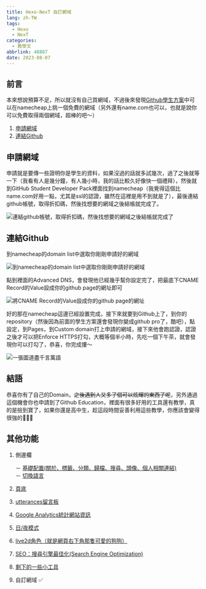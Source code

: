 ```yaml
---
title: Hexo-NexT 自訂網域
lang: zh-TW
tags:
  - Hexo
  - NexT
categories:
  - 教學文
abbrlink: 48887
date: 2023-08-07
---
```


## 前言

本來想說預算不足，所以就沒有自己買網域，不過後來發現[Github學生方案](https://education.github.com/pack/offers)中可以在namecheap上挑一個免費的網域（另外還有name.com也可以，也就是說你可以免費取得兩個網域，超棒的吧～）

<!--more-->

1. [申請網域](/Hexo-NexT_custom_domain/#申請網域)
1. [連結Github](/Hexo-NexT_custom_domain/#連結github)

## 申請網域

申請就是要傳一些證明你是學生的資料，如果沒過的話就多試幾次，過了之後就等一下（我看有人是幾分鐘，有人幾小時，我的話比較久好像快一個禮拜），然後就到GitHub Student Developer Pack裡面找到namecheap（我覺得這個比name.com好用一點，尤其是ssl的認證，雖然在這裡是用不到就是了），最後連結github帳號，取得折扣碼，然後找想要的網域之後結帳就完成了。

![連結github帳號，取得折扣碼，然後找想要的網域之後結帳就完成了](https://i.imgur.com/rCrDTw2.png)

## 連結Github

到namecheap的domain list中選取你剛剛申請好的網域

![到namecheap的domain list中選取你剛剛申請好的網域](https://i.imgur.com/hyEUpiM.png)

點到裡面的Advanced DNS，會發現他已經幾乎幫你設定完了，把最底下CNAME Record的Value設成你的github page的網址即可

![將CNAME Record的Value設成你的github page的網址](https://i.imgur.com/q0IAGja.png)

好的那在namecheap這邊已經設置完成，接下來就要到Github上了，到你的repository（然後因為前面的學生方案還會發現你變成github pro了，酷吧），點設定，到Pages，到Custom domain打上申請的網域，接下來他會跑認證，認證之後才可以把Enforce HTTPS打勾，大概等個半小時，先吃一個下午茶，就會發現你可以打勾了，恭喜，你完成摟～

![一張圖道盡千言萬語](https://i.imgur.com/3ozFoIX.png)

## 結語

恭喜你有了自己的Domain，~~之後遇到人又多了個可以炫耀的東西了呢~~，另外通過這個機會你也申請到了Github Education，裡面有很多好用的工具還有教學，真的是撿到寶了，如果你還是高中生，趁這段時間妥善利用這些教學，你應該會變得很強的🛐🛐🛐

## 其他功能

1. 側邊欄

    － [基礎配置(關於、標籤、分類、歸檔、搜尋、頭像、個人相關連結)](/NexT-sidebar-basic)  
    － [切換語言](/NexT-sidebar-switch-lang)  

2. [頁底](/NexT-footer)
3. [utterances留言板](/NexT-utterances-comment-box)
4. [Google Analytics統計網站資訊](/NexT-google-analytics)
5. [日/夜模式](/NexT-dark-light-mode)
6. [live2d角色（就是網頁右下角那隻可愛的狗狗）](/NexT-live2d)
7. [SEO：搜尋引擎最佳化(Search Engine Optimization)](/SEO-Search-Engine-Optimization)
8. [剩下的一些小工具](/NexT-some-cool-tools)
9. 自訂網域 ✅
